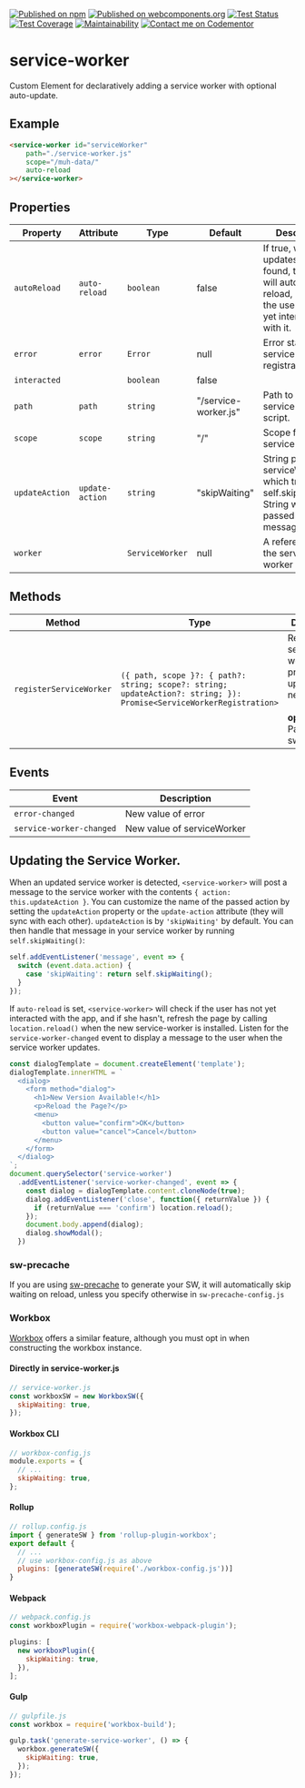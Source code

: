 [![Published on npm](https://img.shields.io/npm/v/@power-elements/service-worker)](https://npm.im/@power-elements/service-worker)
[![Published on webcomponents.org](https://img.shields.io/badge/webcomponents.org-published-blue.svg)](https://www.webcomponents.org/element/bennypowers/service-worker)
[![Test Status](https://github.com/bennypowers/service-worker/workflows/test/badge.svg)](https://github.com/bennypowers/service-worker/actions?query=workflow%3Atest)
[![Test Coverage](https://api.codeclimate.com/v1/badges/512ba168f108821c0be1/test_coverage)](https://codeclimate.com/github/bennypowers/service-worker/test_coverage)
[![Maintainability](https://api.codeclimate.com/v1/badges/512ba168f108821c0be1/maintainability)](https://codeclimate.com/github/bennypowers/service-worker/maintainability)
[![Contact me on Codementor](https://cdn.codementor.io/badges/contact_me_github.svg)](https://www.codementor.io/bennyp?utm_source=github&utm_medium=button&utm_term=bennyp&utm_campaign=github)
# service-worker

Custom Element for declaratively adding a service worker with optional auto-update.

## Example

```html
<service-worker id="serviceWorker"
    path="./service-worker.js"
    scope="/muh-data/"
    auto-reload
></service-worker>
```

## Properties

| Property       | Attribute       | Type            | Default              | Description                                      |
|----------------|-----------------|-----------------|----------------------|--------------------------------------------------|
| `autoReload`   | `auto-reload`   | `boolean`       | false                | If true, when updates are found, the page will automatically<br />reload, so long as the user has not yet interacted with it. |
| `error`        | `error`         | `Error`         | null                 | Error state of the service-worker registration   |
| `interacted`   |                 | `boolean`       | false                |                                                  |
| `path`         | `path`          | `string`        | "/service-worker.js" | Path to the service worker script.               |
| `scope`        | `scope`         | `string`        | "/"                  | Scope for the service worker.                    |
| `updateAction` | `update-action` | `string`        | "skipWaiting"        | String passed to serviceWorker which triggers self.skipWaiting().<br />String will be passed in message.action. |
| `worker`       |                 | `ServiceWorker` | null                 | A reference to the service worker instance.      |

## Methods

| Method                  | Type                                             | Description                                      |
|-------------------------|--------------------------------------------------|--------------------------------------------------|
| `registerServiceWorker` | `({ path, scope }?: { path?: string; scope?: string; updateAction?: string; }): Promise<ServiceWorkerRegistration>` | Registers a service worker, and prompts to update as needed<br /><br />**options.path**: Path to the sw script |

## Events

| Event                    | Description                |
|--------------------------|----------------------------|
| `error-changed`          | New value of error         |
| `service-worker-changed` | New value of serviceWorker |

## Updating the Service Worker.

When an updated service worker is detected, `<service-worker>` will post a message to the service worker with the contents `{ action: this.updateAction }`. You can customize the name of the passed action by setting the `updateAction` property or the `update-action` attribute (they will sync with each other). `updateAction` is by `'skipWaiting'` by default. You can then handle that message in your service worker by running `self.skipWaiting()`:

```js
self.addEventListener('message', event => {
  switch (event.data.action) {
    case 'skipWaiting': return self.skipWaiting();
  }
});
```

If `auto-reload` is set, `<service-worker>` will check if the user has not yet interacted with the app, and if she hasn't, refresh the page by calling `location.reload()` when the new service-worker is installed. Listen for the `service-worker-changed` event to display a message to the user when the service worker updates.

```js
const dialogTemplate = document.createElement('template');
dialogTemplate.innerHTML = `
  <dialog>
    <form method="dialog">
      <h1>New Version Available!</h1>
      <p>Reload the Page?</p>
      <menu>
        <button value="confirm">OK</button>
        <button value="cancel">Cancel</button>
      </menu>
    </form>
  </dialog>
`;
document.querySelector('service-worker')
  .addEventListener('service-worker-changed', event => {
    const dialog = dialogTemplate.content.cloneNode(true);
    dialog.addEventListener('close', function({ returnValue }) {
      if (returnValue === 'confirm') location.reload();
    });
    document.body.append(dialog);
    dialog.showModal();
  })
```

### sw-precache
If you are using [sw-precache](https://github.com/GoogleChromeLabs/sw-precache#skipwaiting-boolean) to generate your SW, it will automatically skip waiting on reload, unless you specify otherwise in `sw-precache-config.js`

### Workbox
[Workbox](https://developers.google.com/web/tools/workbox/reference-docs/latest/module-workbox-sw.WorkboxSW) offers a similar feature, although you must opt in when constructing the workbox instance.

#### Directly in service-worker.js

```js
// service-worker.js
const workboxSW = new WorkboxSW({
  skipWaiting: true,
});
```

#### Workbox CLI
```js
// workbox-config.js
module.exports = {
  // ...
  skipWaiting: true,
};
```

#### Rollup
```js
// rollup.config.js
import { generateSW } from 'rollup-plugin-workbox';
export default {
  // ...
  // use workbox-config.js as above
  plugins: [generateSW(require('./workbox-config.js'))]
}
```

#### Webpack
```js
// webpack.config.js
const workboxPlugin = require('workbox-webpack-plugin');

plugins: [
  new workboxPlugin({
    skipWaiting: true,
  }),
];
```

#### Gulp
```js
// gulpfile.js
const workbox = require('workbox-build');

gulp.task('generate-service-worker', () => {
  workbox.generateSW({
    skipWaiting: true,
  });
});
```
